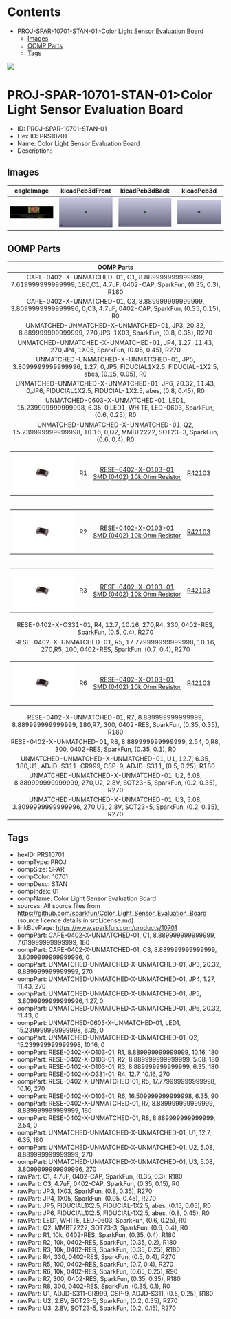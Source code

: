 



Contents
========

* [PROJ-SPAR-10701-STAN-01>Color Light Sensor Evaluation Board](#proj-spar-10701-stan-01color-light-sensor-evaluation-board)
	* [Images](#images)
	* [OOMP Parts](#oomp-parts)
	* [Tags](#tags)
  
![][im]
# PROJ-SPAR-10701-STAN-01>Color Light Sensor Evaluation Board

- ID: PROJ-SPAR-10701-STAN-01
- Hex ID: PRS10701
- Name: Color Light Sensor Evaluation Board
- Description: 

## Images
  
  

|eagleImage|kicadPcb3dFront|kicadPcb3dBack|kicadPcb3d|
| :---: | :---: | :---: | :---: |
|[![eagleImage](eagleImage_140.png)](eagleImage_600.png)|[![kicadPcb3dFront](kicadPcb3dFront_140.png)](kicadPcb3dFront_600.png)|[![kicadPcb3dBack](kicadPcb3dBack_140.png)](kicadPcb3dBack_600.png)|[![kicadPcb3d](kicadPcb3d_140.png)](kicadPcb3d_600.png)|

## OOMP Parts
  

|OOMP Parts|
| :---: |
|CAPE-0402-X-UNMATCHED-01, C1, 8.889999999999999, 7.619999999999999, 180,C1, 4.7uF, 0402-CAP, SparkFun, (0.35, 0.3), R180|
|CAPE-0402-X-UNMATCHED-01, C3, 8.889999999999999, 3.8099999999999996, 0,C3, 4.7uF, 0402-CAP, SparkFun, (0.35, 0.15), R0|
|UNMATCHED-UNMATCHED-X-UNMATCHED-01, JP3, 20.32, 8.889999999999999, 270,JP3, 1X03, SparkFun, (0.8, 0.35), R270|
|UNMATCHED-UNMATCHED-X-UNMATCHED-01, JP4, 1.27, 11.43, 270,JP4, 1X05, SparkFun, (0.05, 0.45), R270|
|UNMATCHED-UNMATCHED-X-UNMATCHED-01, JP5, 3.8099999999999996, 1.27, 0,JP5, FIDUCIAL1X2.5, FIDUCIAL-1X2.5, abes, (0.15, 0.05), R0|
|UNMATCHED-UNMATCHED-X-UNMATCHED-01, JP6, 20.32, 11.43, 0,JP6, FIDUCIAL1X2.5, FIDUCIAL-1X2.5, abes, (0.8, 0.45), R0|
|UNMATCHED-0603-X-UNMATCHED-01, LED1, 15.239999999999998, 6.35, 0,LED1, WHITE, LED-0603, SparkFun, (0.6, 0.25), R0|
|UNMATCHED-UNMATCHED-X-UNMATCHED-01, Q2, 15.239999999999998, 10.16, 0,Q2, MMBT2222, SOT23-3, SparkFun, (0.6, 0.4), R0|
|<table><tr><td>![RESE-0402-X-O103-01](https://raw.githubusercontent.com/oomlout/oomlout_OOMP_parts/main/RESE-0402-X-O103-01/image_140.jpg)</td><td> R1</td><td>[RESE-0402-X-O103-01<br>SMD (0402) 10k Ohm Resistor](https://github.com/oomlout/oomlout_OOMP_parts/tree/main/RESE-0402-X-O103-01/)</td><td>[R42103](https://github.com/oomlout/oomlout_OOMP_parts/tree/main/RESE-0402-X-O103-01/)</td></tr></table>|
|<table><tr><td>![RESE-0402-X-O103-01](https://raw.githubusercontent.com/oomlout/oomlout_OOMP_parts/main/RESE-0402-X-O103-01/image_140.jpg)</td><td> R2</td><td>[RESE-0402-X-O103-01<br>SMD (0402) 10k Ohm Resistor](https://github.com/oomlout/oomlout_OOMP_parts/tree/main/RESE-0402-X-O103-01/)</td><td>[R42103](https://github.com/oomlout/oomlout_OOMP_parts/tree/main/RESE-0402-X-O103-01/)</td></tr></table>|
|<table><tr><td>![RESE-0402-X-O103-01](https://raw.githubusercontent.com/oomlout/oomlout_OOMP_parts/main/RESE-0402-X-O103-01/image_140.jpg)</td><td> R3</td><td>[RESE-0402-X-O103-01<br>SMD (0402) 10k Ohm Resistor](https://github.com/oomlout/oomlout_OOMP_parts/tree/main/RESE-0402-X-O103-01/)</td><td>[R42103](https://github.com/oomlout/oomlout_OOMP_parts/tree/main/RESE-0402-X-O103-01/)</td></tr></table>|
|RESE-0402-X-O331-01, R4, 12.7, 10.16, 270,R4, 330, 0402-RES, SparkFun, (0.5, 0.4), R270|
|RESE-0402-X-UNMATCHED-01, R5, 17.779999999999998, 10.16, 270,R5, 100, 0402-RES, SparkFun, (0.7, 0.4), R270|
|<table><tr><td>![RESE-0402-X-O103-01](https://raw.githubusercontent.com/oomlout/oomlout_OOMP_parts/main/RESE-0402-X-O103-01/image_140.jpg)</td><td> R6</td><td>[RESE-0402-X-O103-01<br>SMD (0402) 10k Ohm Resistor](https://github.com/oomlout/oomlout_OOMP_parts/tree/main/RESE-0402-X-O103-01/)</td><td>[R42103](https://github.com/oomlout/oomlout_OOMP_parts/tree/main/RESE-0402-X-O103-01/)</td></tr></table>|
|RESE-0402-X-UNMATCHED-01, R7, 8.889999999999999, 8.889999999999999, 180,R7, 300, 0402-RES, SparkFun, (0.35, 0.35), R180|
|RESE-0402-X-UNMATCHED-01, R8, 8.889999999999999, 2.54, 0,R8, 300, 0402-RES, SparkFun, (0.35, 0.1), R0|
|UNMATCHED-UNMATCHED-X-UNMATCHED-01, U1, 12.7, 6.35, 180,U1, ADJD-S311-CR999, CSP-9, ADJD-S311, (0.5, 0.25), R180|
|UNMATCHED-UNMATCHED-X-UNMATCHED-01, U2, 5.08, 8.889999999999999, 270,U2, 2.8V, SOT23-5, SparkFun, (0.2, 0.35), R270|
|UNMATCHED-UNMATCHED-X-UNMATCHED-01, U3, 5.08, 3.8099999999999996, 270,U3, 2.8V, SOT23-5, SparkFun, (0.2, 0.15), R270|

## Tags

- hexID: PRS10701
- oompType: PROJ
- oompSize: SPAR
- oompColor: 10701
- oompDesc: STAN
- oompIndex: 01
- oompName: Color Light Sensor Evaluation Board
- sources: All source files from https://github.com/sparkfun/Color_Light_Sensor_Evaluation_Board (source licence details in srcLicense.md)
- linkBuyPage: https://www.sparkfun.com/products/10701
- oompPart: CAPE-0402-X-UNMATCHED-01, C1, 8.889999999999999, 7.619999999999999, 180
- oompPart: CAPE-0402-X-UNMATCHED-01, C3, 8.889999999999999, 3.8099999999999996, 0
- oompPart: UNMATCHED-UNMATCHED-X-UNMATCHED-01, JP3, 20.32, 8.889999999999999, 270
- oompPart: UNMATCHED-UNMATCHED-X-UNMATCHED-01, JP4, 1.27, 11.43, 270
- oompPart: UNMATCHED-UNMATCHED-X-UNMATCHED-01, JP5, 3.8099999999999996, 1.27, 0
- oompPart: UNMATCHED-UNMATCHED-X-UNMATCHED-01, JP6, 20.32, 11.43, 0
- oompPart: UNMATCHED-0603-X-UNMATCHED-01, LED1, 15.239999999999998, 6.35, 0
- oompPart: UNMATCHED-UNMATCHED-X-UNMATCHED-01, Q2, 15.239999999999998, 10.16, 0
- oompPart: RESE-0402-X-O103-01, R1, 8.889999999999999, 10.16, 180
- oompPart: RESE-0402-X-O103-01, R2, 8.889999999999999, 5.08, 180
- oompPart: RESE-0402-X-O103-01, R3, 8.889999999999999, 6.35, 180
- oompPart: RESE-0402-X-O331-01, R4, 12.7, 10.16, 270
- oompPart: RESE-0402-X-UNMATCHED-01, R5, 17.779999999999998, 10.16, 270
- oompPart: RESE-0402-X-O103-01, R6, 16.509999999999998, 6.35, 90
- oompPart: RESE-0402-X-UNMATCHED-01, R7, 8.889999999999999, 8.889999999999999, 180
- oompPart: RESE-0402-X-UNMATCHED-01, R8, 8.889999999999999, 2.54, 0
- oompPart: UNMATCHED-UNMATCHED-X-UNMATCHED-01, U1, 12.7, 6.35, 180
- oompPart: UNMATCHED-UNMATCHED-X-UNMATCHED-01, U2, 5.08, 8.889999999999999, 270
- oompPart: UNMATCHED-UNMATCHED-X-UNMATCHED-01, U3, 5.08, 3.8099999999999996, 270
- rawPart: C1, 4.7uF, 0402-CAP, SparkFun, (0.35, 0.3), R180
- rawPart: C3, 4.7uF, 0402-CAP, SparkFun, (0.35, 0.15), R0
- rawPart: JP3, 1X03, SparkFun, (0.8, 0.35), R270
- rawPart: JP4, 1X05, SparkFun, (0.05, 0.45), R270
- rawPart: JP5, FIDUCIAL1X2.5, FIDUCIAL-1X2.5, abes, (0.15, 0.05), R0
- rawPart: JP6, FIDUCIAL1X2.5, FIDUCIAL-1X2.5, abes, (0.8, 0.45), R0
- rawPart: LED1, WHITE, LED-0603, SparkFun, (0.6, 0.25), R0
- rawPart: Q2, MMBT2222, SOT23-3, SparkFun, (0.6, 0.4), R0
- rawPart: R1, 10k, 0402-RES, SparkFun, (0.35, 0.4), R180
- rawPart: R2, 10k, 0402-RES, SparkFun, (0.35, 0.2), R180
- rawPart: R3, 10k, 0402-RES, SparkFun, (0.35, 0.25), R180
- rawPart: R4, 330, 0402-RES, SparkFun, (0.5, 0.4), R270
- rawPart: R5, 100, 0402-RES, SparkFun, (0.7, 0.4), R270
- rawPart: R6, 10k, 0402-RES, SparkFun, (0.65, 0.25), R90
- rawPart: R7, 300, 0402-RES, SparkFun, (0.35, 0.35), R180
- rawPart: R8, 300, 0402-RES, SparkFun, (0.35, 0.1), R0
- rawPart: U1, ADJD-S311-CR999, CSP-9, ADJD-S311, (0.5, 0.25), R180
- rawPart: U2, 2.8V, SOT23-5, SparkFun, (0.2, 0.35), R270
- rawPart: U3, 2.8V, SOT23-5, SparkFun, (0.2, 0.15), R270



[im]: kicadPcb3d_450.png
